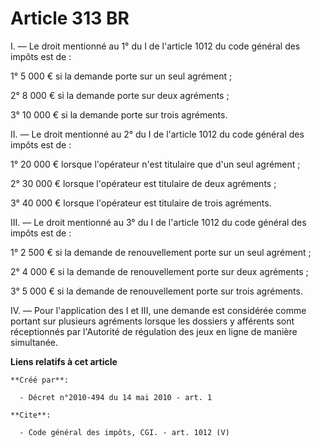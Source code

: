 # Article 313 BR

I. ― Le droit mentionné au 1° du I de l'article 1012 du code général des impôts est de : 

1° 5 000 € si la demande porte sur un seul agrément ; 

2° 8 000 € si la demande porte sur deux agréments ; 

3° 10 000 € si la demande porte sur trois agréments. 

II. ― Le droit mentionné au 2° du I de l'article 1012 du code général des impôts est de : 

1° 20 000 € lorsque l'opérateur n'est titulaire que d'un seul agrément ; 

2° 30 000 € lorsque l'opérateur est titulaire de deux agréments ; 

3° 40 000 € lorsque l'opérateur est titulaire de trois agréments. 

III. ― Le droit mentionné au 3° du I de l'article 1012 du code général des impôts est de : 

1° 2 500 € si la demande de renouvellement porte sur un seul agrément ; 

2° 4 000 € si la demande de renouvellement porte sur deux agréments ; 

3° 5 000 € si la demande de renouvellement porte sur trois agréments. 

IV. ― Pour l'application des I et III, une demande est considérée comme portant sur plusieurs agréments lorsque les dossiers
y afférents sont réceptionnés par l'Autorité de régulation des jeux en ligne de manière simultanée.

**Liens relatifs à cet article**

	**Créé par**:

	  - Décret n°2010-494 du 14 mai 2010 - art. 1

	**Cite**:

	  - Code général des impôts, CGI. - art. 1012 (V)
